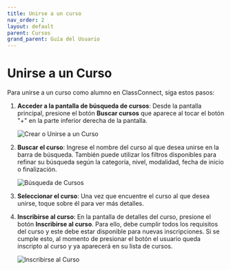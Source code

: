 ```yaml
---
title: Unirse a un curso
nav_order: 2
layout: default
parent: Cursos
grand_parent: Guía del Usuario
---
```


# Unirse a un Curso

Para unirse a un curso como alumno en ClassConnect, siga estos pasos:

1. **Acceder a la pantalla de búsqueda de cursos**: Desde la pantalla principal, presione el botón **Buscar cursos** que aparece al tocar el botón "+" en la parte inferior derecha de la pantalla.

   ![Crear o Unirse a un Curso]({{site.baseurl}}/assets/user/courses/create_or_join_course.png)

2. **Buscar el curso**: Ingrese el nombre del curso al que desea unirse en la barra de búsqueda. También puede utilizar los filtros disponibles para refinar su búsqueda según la categoría, nivel, modalidad, fecha de inicio o finalización.

   ![Búsqueda de Cursos]({{site.baseurl}}/assets/user/courses/search_courses.png)

3. **Seleccionar el curso**: Una vez que encuentre el curso al que desea unirse, toque sobre él para ver más detalles.

4. **Inscribirse al curso**: En la pantalla de detalles del curso, presione el botón **Inscribirse al curso**. Para ello, debe cumplir todos los requisitos del curso y este debe estar disponible para nuevas inscripciones. Si se cumple esto, al momento de presionar el botón el usuario queda inscripto al curso y ya aparecerá en su lista de cursos.

   ![Inscribirse al Curso]({{site.baseurl}}/assets/user/courses/enroll_course.png)
